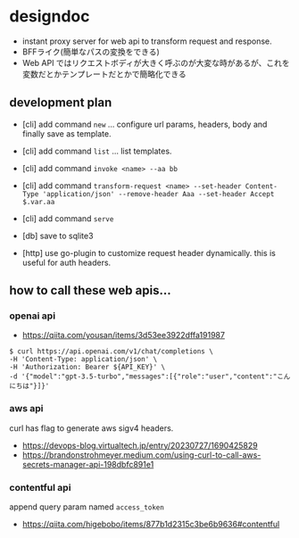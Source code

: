 # designdoc
- instant proxy server for web api to transform request and response.
- BFFライク(簡単なパスの変換をできる)
- Web API ではリクエストボディが大きく呼ぶのが大変な時があるが、これを変数だとかテンプレートだとかで簡略化できる

## development plan
- [cli] add command `new` ... configure url params, headers, body and finally save as template.
- [cli] add command `list` ... list templates. 
- [cli] add command `invoke <name> --aa bb`
- [cli] add command `transform-request <name> --set-header Content-Type 'application/json' --remove-header Aaa --set-header Accept $.var.aa`

- [cli] add command `serve`
- [db] save to sqlite3
- [http] use go-plugin to customize request header dynamically. this is useful for auth headers.

## how to call these web apis... 
### openai api
- https://qiita.com/yousan/items/3d53ee3922dffa191987
```console
$ curl https://api.openai.com/v1/chat/completions \
-H 'Content-Type: application/json' \
-H 'Authorization: Bearer ${API_KEY}' \
-d '{"model":"gpt-3.5-turbo","messages":[{"role":"user","content":"こんにちは"}]}'
```

### aws api
curl has flag to generate aws sigv4 headers.
- https://devops-blog.virtualtech.jp/entry/20230727/1690425829
- https://brandonstrohmeyer.medium.com/using-curl-to-call-aws-secrets-manager-api-198dbfc891e1

### contentful api
append query param named `access_token` 
- https://qiita.com/higebobo/items/877b1d2315c3be6b9636#contentful
